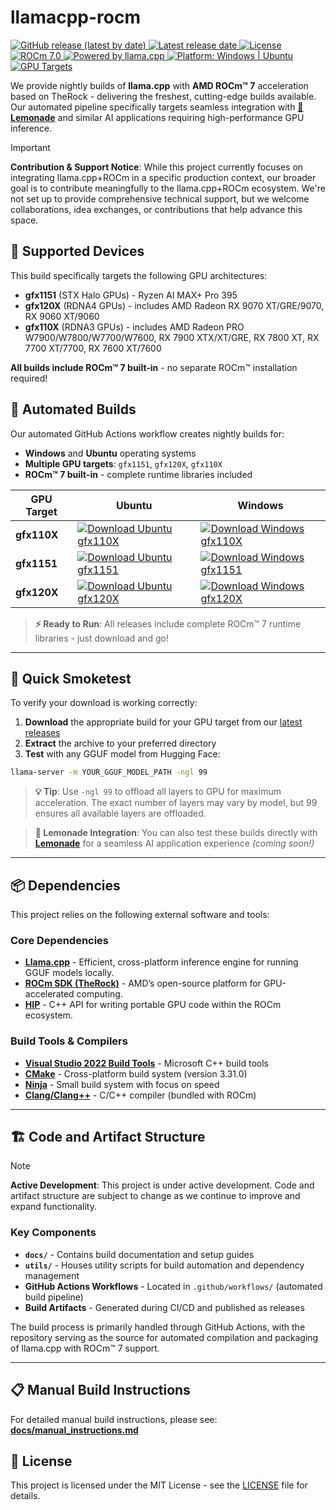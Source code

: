 ﻿# llamacpp-rocm

<a href="https://github.com/aigdat/llamacpp-rocm/releases/latest" title="Download the latest release">
  <img src="https://img.shields.io/github/v/release/aigdat/llamacpp-rocm?logo=github&logoColor=white" alt="GitHub release (latest by date)" />
</a>
<a href="https://github.com/aigdat/llamacpp-rocm/releases/latest" title="View latest release date">
  <img src="https://img.shields.io/github/release-date/aigdat/llamacpp-rocm?logo=github&logoColor=white" alt="Latest release date" />
</a>
<a href="LICENSE" title="View license">
  <img src="https://img.shields.io/github/license/aigdat/llamacpp-rocm?logo=opensourceinitiative&logoColor=white&cacheBust=1)" alt="License" />
</a>
<a href="https://github.com/ROCm/ROCm" title="Powered by ROCm 7.0">
  <img src="https://img.shields.io/badge/ROCm-7.0-blue?logo=amd&logoColor=white" alt="ROCm 7.0" />
</a>
<a href="https://github.com/ggerganov/llama.cpp" title="Powered by llama.cpp">
  <img src="https://img.shields.io/badge/🦙Powered%20by-llama.cpp-blue?logo=llama&logoColor=white" alt="Powered by llama.cpp" />
</a>
<a href="#-supported-devices" title="Platform support">
  <img src="https://img.shields.io/badge/OS-Windows%20%7C%20Ubuntu-0078D6?logo=windows&logoColor=white" alt="Platform: Windows | Ubuntu" />
</a>
<a href="#-supported-devices" title="GPU targets">
  <img src="https://img.shields.io/badge/GPU-gfx110X%20%7C%20gfx1151%20%7C%20gfx120X-00B04F?logo=amd&logoColor=white" alt="GPU Targets" />
</a>


We provide nightly builds of **llama.cpp** with **AMD ROCm™ 7** acceleration based on TheRock - delivering the freshest, cutting-edge builds available. Our automated pipeline specifically targets seamless integration with [**🍋 Lemonade**](https://github.com/lemonade-sdk/lemonade) and similar AI applications requiring high-performance GPU inference.

> [!IMPORTANT]  
> **Contribution & Support Notice**: While this project currently focuses on integrating llama.cpp+ROCm in a specific production context, our broader goal is to contribute meaningfully to the llama.cpp+ROCm ecosystem. We're not set up to provide comprehensive technical support, but we welcome collaborations, idea exchanges, or contributions that help advance this space.

## 🎯 Supported Devices

This build specifically targets the following GPU architectures:
- **gfx1151** (STX Halo GPUs) - Ryzen AI MAX+ Pro 395
- **gfx120X** (RDNA4 GPUs) - includes AMD Radeon RX 9070 XT/GRE/9070, RX 9060 XT/9060
- **gfx110X** (RDNA3 GPUs) - includes AMD Radeon PRO W7900/W7800/W7700/W7600, RX 7900 XTX/XT/GRE, RX 7800 XT, RX 7700 XT/7700, RX 7600 XT/7600

**All builds include ROCm™ 7 built-in** - no separate ROCm™ installation required!

## 🚀 Automated Builds

Our automated GitHub Actions workflow creates nightly builds for:
- **Windows** and **Ubuntu** operating systems
- **Multiple GPU targets**: `gfx1151`, `gfx120X`, `gfx110X`
- **ROCm™ 7 built-in** - complete runtime libraries included


| GPU Target | Ubuntu | Windows |
|-------------|--------|---------|
| **gfx110X** | [![Download Ubuntu gfx110X](https://img.shields.io/badge/Download-Ubuntu%20gfx110X-blue)](https://github.com/aigdat/llamacpp-rocm/releases/latest) | [![Download Windows gfx110X](https://img.shields.io/badge/Download-Windows%20gfx110X-green)](https://github.com/aigdat/llamacpp-rocm/releases/latest) |
| **gfx1151** | [![Download Ubuntu gfx1151](https://img.shields.io/badge/Download-Ubuntu%20gfx1151-blue)](https://github.com/aigdat/llamacpp-rocm/releases/latest) | [![Download Windows gfx1151](https://img.shields.io/badge/Download-Windows%20gfx1151-green)](https://github.com/aigdat/llamacpp-rocm/releases/latest) |
| **gfx120X** | [![Download Ubuntu gfx120X](https://img.shields.io/badge/Download-Ubuntu%20gfx120X-blue)](https://github.com/aigdat/llamacpp-rocm/releases/latest) | [![Download Windows gfx120X](https://img.shields.io/badge/Download-Windows%20gfx120X-green)](https://github.com/aigdat/llamacpp-rocm/releases/latest) |

> **⚡ Ready to Run**: All releases include complete ROCm™ 7 runtime libraries - just download and go!

---

## 🧪 Quick Smoketest

To verify your download is working correctly:

1. **Download** the appropriate build for your GPU target from our [latest releases](https://github.com/aigdat/llamacpp-rocm/releases/latest)
2. **Extract** the archive to your preferred directory
3. **Test** with any GGUF model from Hugging Face:

```bash
llama-server -m YOUR_GGUF_MODEL_PATH -ngl 99
```

> **💡 Tip**: Use `-ngl 99` to offload all layers to GPU for maximum acceleration. The exact number of layers may vary by model, but 99 ensures all available layers are offloaded.

> **🍋 Lemonade Integration**: You can also test these builds directly with [**Lemonade**](https://github.com/lemonade-sdk/lemonade) for a seamless AI application experience *(coming soon!)*

---

## 📦 Dependencies

This project relies on the following external software and tools:

### Core Dependencies
- **[Llama.cpp](https://github.com/ggerganov/llama.cpp)** - Efficient, cross-platform inference engine for running GGUF models locally.
- **[ROCm SDK (TheRock)](https://github.com/ROCm/TheRock)** - AMD’s open-source platform for GPU-accelerated computing.
- **[HIP](https://github.com/ROCm/HIP)** - C++ API for writing portable GPU code within the ROCm ecosystem.

### Build Tools & Compilers
- **[Visual Studio 2022 Build Tools](https://visualstudio.microsoft.com/downloads/#build-tools-for-visual-studio-2022)** - Microsoft C++ build tools
- **[CMake](https://cmake.org/)** - Cross-platform build system (version 3.31.0)
- **[Ninja](https://ninja-build.org/)** - Small build system with focus on speed
- **[Clang/Clang++](https://clang.llvm.org/)** - C/C++ compiler (bundled with ROCm)

---

## 🏗️ Code and Artifact Structure

> [!NOTE]  
> **Active Development**: This project is under active development. Code and artifact structure are subject to change as we continue to improve and expand functionality.

### Key Components

- **`docs/`** - Contains build documentation and setup guides
- **`utils/`** - Houses utility scripts for build automation and dependency management
- **GitHub Actions Workflows** - Located in `.github/workflows/` (automated build pipeline)
- **Build Artifacts** - Generated during CI/CD and published as releases

The build process is primarily handled through GitHub Actions, with the repository serving as the source for automated compilation and packaging of llama.cpp with ROCm™ 7 support.

---

## 📋 Manual Build Instructions

For detailed manual build instructions, please see: **[docs/manual_instructions.md](docs/manual_instructions.md)**

## 📄 License

This project is licensed under the MIT License - see the [LICENSE](LICENSE) file for details.
